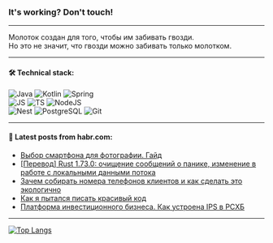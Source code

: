### It's working? Don't touch!

---
Молоток создан для того, чтобы им забивать гвозди. <br>
Но это не значит, что гвозди можно забивать только молотком.

---

#### 🛠️ Technical stack:

![Java](https://img.shields.io/badge/Java-informational?logo=Oracle&style=flat&logoColor=white&color=FF4500)
![Kotlin](https://img.shields.io/badge/Kotlin-informational?logo=Kotlin&style=flat&logoColor=white&color=774D97)
![Spring](https://img.shields.io/badge/SpringBoot-informational?logo=SpringBoot&style=flat&logoColor=white&color=6DB33F) <br>
![JS](https://img.shields.io/badge/JS-informational?logo=javaScript&style=flat&logoColor=black&color=F7Df1E)
![TS](https://img.shields.io/badge/TypeScript-informational?logo=typeScript&style=flat&logoColor=black&color=0667A8)
![NodeJS](https://img.shields.io/badge/NodeJS-informational?logo=node.js&style=flat&logoColor=white&color=70A760) <br>
![Nest](https://img.shields.io/badge/NestJS-informational?logo=NestJS&style=flat&logoColor=white&color=E0234E)
![PostgreSQL](https://img.shields.io/badge/PostgreSQL-informational?logo=PostgreSQL&style=flat&logoColor=white&color=DAA520)
![Git](https://img.shields.io/badge/Git-informational?logo=git&style=flat&logoColor=white&color=778899)

___

#### 💬 Latest posts from habr.com:

<!-- BLOG-POST-LIST:START -->
- [Выбор смартфона для фотографии. Гайд](https://habr.com/ru/articles/765902/?utm_source=habrahabr&utm_medium=rss&utm_campaign=765902)
- [[Перевод] Rust 1.73.0: очищение сообщений о панике, изменение в работе с локальными данными потока](https://habr.com/ru/articles/765890/?utm_source=habrahabr&utm_medium=rss&utm_campaign=765890)
- [Зачем собирать номера телефонов клиентов и как сделать это экологично](https://habr.com/ru/companies/newtel/articles/765880/?utm_source=habrahabr&utm_medium=rss&utm_campaign=765880)
- [Как я пытался писать красивый код](https://habr.com/ru/articles/765870/?utm_source=habrahabr&utm_medium=rss&utm_campaign=765870)
- [Платформа инвестиционного бизнеса. Как устроена IPS в РСХБ](https://habr.com/ru/companies/rshb/articles/765838/?utm_source=habrahabr&utm_medium=rss&utm_campaign=765838)
<!-- BLOG-POST-LIST:END -->

---
[![Top Langs](https://github-readme-stats-git-master-advtsetting-gmailcom.vercel.app/api/top-langs/?username=zloylis&langs_count=10&hide_title=false&title_color=e6edf3&size_weight=0.5&count_weight=0.5&layout=compact&hide_border=true&theme=dracula)](https://github.com/zloylis)

<!-- ![GitHub stats](https://github-readme-stats-git-master-advtsetting-gmailcom.vercel.app/api?username=zloylis&show_icons=true&hide_border=true&theme=dracula&hide_title=true&include_all_commits=true&count_private=true&hide=contribs&hide_rank=true) -->
